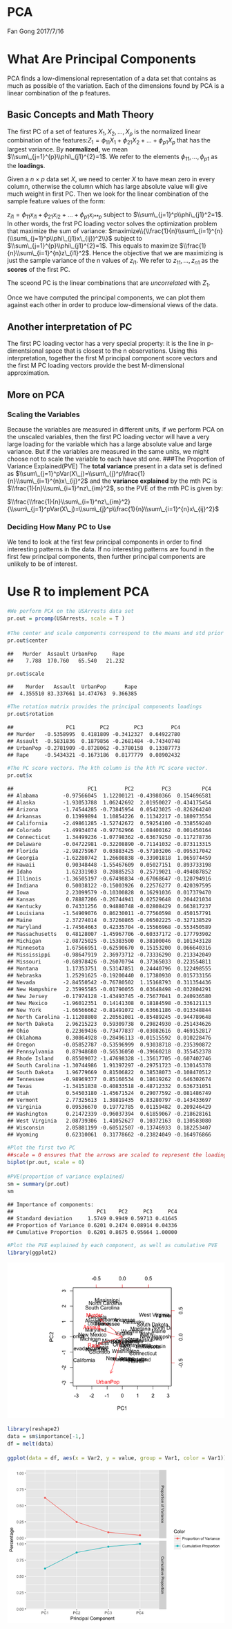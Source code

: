 PCA
================
Fan Gong
2017/7/16

What Are Principal Components
=============================

PCA finds a low-dimensional representation of a data set that contains as much as possible of the variation. Each of the dimensions found by PCA is a linear combination of the p features.

Basic Concepts and Math Theory
------------------------------

The first PC of a set of features *X*<sub>1</sub>, *X*<sub>2</sub>, ..., *X*<sub>*p*</sub> is the normalized linear combination of the features:*Z*<sub>1</sub> = *ϕ*<sub>11</sub>*X*<sub>1</sub> + *ϕ*<sub>21</sub>*X*<sub>2</sub> + ... + *ϕ*<sub>*p*1</sub>*X*<sub>*p*</sub> that has the largest variance. By **normalized**, we mean $\\sum\_{j=1}^{p}\\phi\_{j1}^{2}=1$. We refer to the elements *ϕ*<sub>11</sub>, ..., *ϕ*<sub>*p*1</sub> as the **loadings**.

Given a *n* × *p* data set *X*, we need to center *X* to have mean zero in every column, otherwise the column which has large absolute value will give much weight in first PC. Then we look for the linear combination of the sample feature values of the form:

*z*<sub>*i*1</sub> = *ϕ*<sub>11</sub>*x*<sub>*i*1</sub> + *ϕ*<sub>21</sub>*x*<sub>*i*2</sub> + … + *ϕ*<sub>*p*1</sub>*x*<sub>*i**p*</sub> subject to $\\sum\_{j=1}^p\\phi\_{j1}^2=1$. In other words, the frst PC loading vector solves the optimization problem that maximize the sum of variance: $maximize\\{\\frac{1}{n}\\sum\_{i=1}^{n}(\\sum\_{j=1}^p\\phi\_{j1}x\_{ij})^2\\}$ subject to $\\sum\_{j=1}^{p}\\phi\_{j1}^{2}=1$. This equals to maximize $\\frac{1}{n}\\sum\_{i=1}^{n}z\_{i1}^2$. Hence the objective that we are maximizing is just the sample variance of the n values of *z*<sub>*i*1</sub>. We refer to *z*<sub>11</sub>, …, *z*<sub>*n*1</sub> as the **scores** of the first PC.

The sceond PC is the linear combinations that are *uncorrelated* with *Z*<sub>1</sub>.

Once we have computed the principal components, we can plot them against each other in order to produce low-dimensional views of the data.

Another interpretation of PC
----------------------------

The first PC loading vector has a very special property: it is the line in p-dimentsional space that is closest to the n observations. Using this interpretation, together the first M principal component score vectors and the first M PC loading vectors provide the best M-dimensional approximation.

More on PCA
-----------

### Scaling the Variables

Because the variables are measured in different units, if we perform PCA on the unscaled variables, then the first PC loading vector will have a very large loading for the variable which has a large absolute value and large variance. But if the variables are measured in the same units, we might choose not to scale the variable to each have std one. \#\#\#The Proportion of Variance Explained(PVE) The **total variance** present in a data set is defined as $\\sum\_{j=1}^pVar(X\_j)=\\sum\_{j}^p\\frac{1}{n}\\sum\_{i=1}^{n}x\_{ij}^2$ and the **variance explained** by the mth PC is $\\frac{1}{n}\\sum\_{i=1}^nz\_{im}^2$, so the PVE of the mth PC is given by:

$\\frac{\\frac{1}{n}\\sum\_{i=1}^nz\_{im}^2}{\\sum\_{j=1}^pVar(X\_j)=\\sum\_{j}^p\\frac{1}{n}\\sum\_{i=1}^{n}x\_{ij}^2}$

### Deciding How Many PC to Use

We tend to look at the first few principal components in order to find interesting patterns in the data. If no interesting patterns are found in the first few principal components, then further principal components are unlikely to be of interest.

Use R to implement PCA
======================

``` r
#We perform PCA on the USArrests data set
pr.out = prcomp(USArrests, scale = T )

#The center and scale components correspond to the means and std prior scaling
pr.out$center
```

    ##   Murder  Assault UrbanPop     Rape 
    ##    7.788  170.760   65.540   21.232

``` r
pr.out$scale
```

    ##    Murder   Assault  UrbanPop      Rape 
    ##  4.355510 83.337661 14.474763  9.366385

``` r
#The rotation matrix provides the principal components loadings
pr.out$rotation
```

    ##                 PC1        PC2        PC3         PC4
    ## Murder   -0.5358995  0.4181809 -0.3412327  0.64922780
    ## Assault  -0.5831836  0.1879856 -0.2681484 -0.74340748
    ## UrbanPop -0.2781909 -0.8728062 -0.3780158  0.13387773
    ## Rape     -0.5434321 -0.1673186  0.8177779  0.08902432

``` r
#The PC score vectors. The kth column is the kth PC score vector.
pr.out$x
```

    ##                        PC1         PC2         PC3          PC4
    ## Alabama        -0.97566045  1.12200121 -0.43980366  0.154696581
    ## Alaska         -1.93053788  1.06242692  2.01950027 -0.434175454
    ## Arizona        -1.74544285 -0.73845954  0.05423025 -0.826264240
    ## Arkansas        0.13999894  1.10854226  0.11342217 -0.180973554
    ## California     -2.49861285 -1.52742672  0.59254100 -0.338559240
    ## Colorado       -1.49934074 -0.97762966  1.08400162  0.001450164
    ## Connecticut     1.34499236 -1.07798362 -0.63679250 -0.117278736
    ## Delaware       -0.04722981 -0.32208890 -0.71141032 -0.873113315
    ## Florida        -2.98275967  0.03883425 -0.57103206 -0.095317042
    ## Georgia        -1.62280742  1.26608838 -0.33901818  1.065974459
    ## Hawaii          0.90348448 -1.55467609  0.05027151  0.893733198
    ## Idaho           1.62331903  0.20885253  0.25719021 -0.494087852
    ## Illinois       -1.36505197 -0.67498834 -0.67068647 -0.120794916
    ## Indiana         0.50038122 -0.15003926  0.22576277  0.420397595
    ## Iowa            2.23099579 -0.10300828  0.16291036  0.017379470
    ## Kansas          0.78887206 -0.26744941  0.02529648  0.204421034
    ## Kentucky        0.74331256  0.94880748 -0.02808429  0.663817237
    ## Louisiana      -1.54909076  0.86230011 -0.77560598  0.450157791
    ## Maine           2.37274014  0.37260865 -0.06502225 -0.327138529
    ## Maryland       -1.74564663  0.42335704 -0.15566968 -0.553450589
    ## Massachusetts   0.48128007 -1.45967706 -0.60337172 -0.177793902
    ## Michigan       -2.08725025 -0.15383500  0.38100046  0.101343128
    ## Minnesota       1.67566951 -0.62590670  0.15153200  0.066640316
    ## Mississippi    -0.98647919  2.36973712 -0.73336290  0.213342049
    ## Missouri       -0.68978426 -0.26070794  0.37365033  0.223554811
    ## Montana         1.17353751  0.53147851  0.24440796  0.122498555
    ## Nebraska        1.25291625 -0.19200440  0.17380930  0.015733156
    ## Nevada         -2.84550542 -0.76780502  1.15168793  0.311354436
    ## New Hampshire   2.35995585 -0.01790055  0.03648498 -0.032804291
    ## New Jersey     -0.17974128 -1.43493745 -0.75677041  0.240936580
    ## New Mexico     -1.96012351  0.14141308  0.18184598 -0.336121113
    ## New York       -1.66566662 -0.81491072 -0.63661186 -0.013348844
    ## North Carolina -1.11208808  2.20561081 -0.85489245 -0.944789648
    ## North Dakota    2.96215223  0.59309738  0.29824930 -0.251434626
    ## Ohio            0.22369436 -0.73477837 -0.03082616  0.469152817
    ## Oklahoma        0.30864928 -0.28496113 -0.01515592  0.010228476
    ## Oregon         -0.05852787 -0.53596999  0.93038718 -0.235390872
    ## Pennsylvania    0.87948680 -0.56536050 -0.39660218  0.355452378
    ## Rhode Island    0.85509072 -1.47698328 -1.35617705 -0.607402746
    ## South Carolina -1.30744986  1.91397297 -0.29751723 -0.130145378
    ## South Dakota    1.96779669  0.81506822  0.38538073 -0.108470512
    ## Tennessee      -0.98969377  0.85160534  0.18619262  0.646302674
    ## Texas          -1.34151838 -0.40833518 -0.48712332  0.636731051
    ## Utah            0.54503180 -1.45671524  0.29077592 -0.081486749
    ## Vermont         2.77325613  1.38819435  0.83280797 -0.143433697
    ## Virginia        0.09536670  0.19772785  0.01159482  0.209246429
    ## Washington      0.21472339 -0.96037394  0.61859067 -0.218628161
    ## West Virginia   2.08739306  1.41052627  0.10372163  0.130583080
    ## Wisconsin       2.05881199 -0.60512507 -0.13746933  0.182253407
    ## Wyoming         0.62310061  0.31778662 -0.23824049 -0.164976866

``` r
#Plot the first two PC
##scale = 0 ensures that the arrows are scaled to represent the loadings.
biplot(pr.out, scale = 0)

#PVE(proportion of variance explained)
sm = summary(pr.out)
sm
```

    ## Importance of components:
    ##                           PC1    PC2     PC3     PC4
    ## Standard deviation     1.5749 0.9949 0.59713 0.41645
    ## Proportion of Variance 0.6201 0.2474 0.08914 0.04336
    ## Cumulative Proportion  0.6201 0.8675 0.95664 1.00000

``` r
#Plot the PVE explained by each component, as well as cumulative PVE
library(ggplot2)
```

![](Principal_Component_Analysis_files/figure-markdown_github-ascii_identifiers/unnamed-chunk-1-1.png)

``` r
library(reshape2)
data = sm$importance[-1,]
df = melt(data)

ggplot(data = df, aes(x = Var2, y = value, group = Var1, color = Var1)) + geom_line() + geom_point() + facet_grid(Var1~.) + xlab(" Principal Component ") + ylab("Percentage") + scale_color_discrete("Color")
```

![](Principal_Component_Analysis_files/figure-markdown_github-ascii_identifiers/unnamed-chunk-1-2.png)
